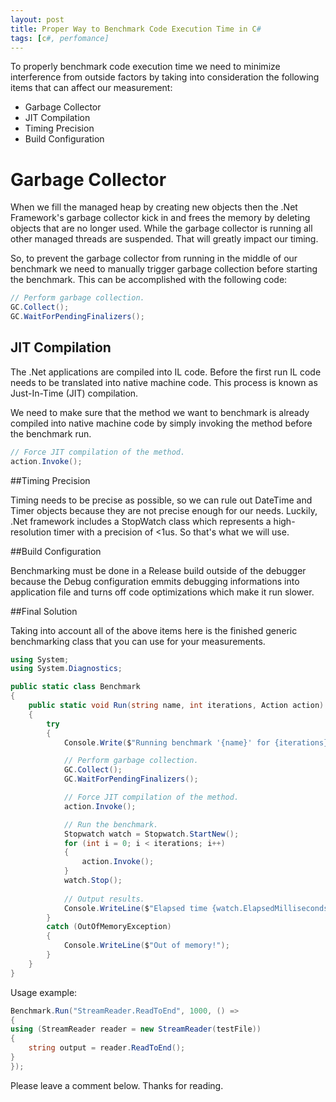 ```yaml
---
layout: post
title: Proper Way to Benchmark Code Execution Time in C#
tags: [c#, perfomance]
---
```


To properly benchmark code execution time we need to minimize interference from outside factors by taking into consideration the following items that can affect our measurement:

- Garbage Collector
- JIT Compilation
- Timing Precision
- Build Configuration
						
# Garbage Collector

When we fill the managed heap by creating new objects then the .Net Framework's garbage collector kick in and frees the memory by deleting objects that are no longer used. While the garbage collector is running all other managed threads are suspended. That will greatly impact our timing.

So, to prevent the garbage collector from running in the middle of our benchmark we need to manually trigger garbage collection before starting the benchmark. This can be accomplished with the following code:

```csharp
// Perform garbage collection.
GC.Collect();
GC.WaitForPendingFinalizers();
```

## JIT Compilation

The .Net applications are compiled into IL code. Before the first run IL code needs to be translated into native machine code. This process is known as Just-In-Time (JIT) compilation.

We need to make sure that the method we want to benchmark is already compiled into native machine code by simply invoking the method before the benchmark run.

```csharp
// Force JIT compilation of the method.
action.Invoke();
```

##Timing Precision

Timing needs to be precise as possible, so we can rule out DateTime and Timer objects because they are not precise enough for our needs. Luckily, .Net framework includes a StopWatch class which represents a high-resolution timer with a precision of &lt;1us. So that's what we will use.

##Build Configuration

Benchmarking must be done in a Release build outside of the debugger because the Debug configuration emmits debugging informations into application file and turns off code optimizations which make it run slower.

##Final Solution

Taking into account all of the above items here is the finished generic benchmarking class that you can use for your measurements.

```csharp
using System;
using System.Diagnostics;

public static class Benchmark
{
	public static void Run(string name, int iterations, Action action)
	{
		try
		{
			Console.Write($"Running benchmark '{name}' for {iterations} iterations... ");

			// Perform garbage collection.
			GC.Collect();
			GC.WaitForPendingFinalizers();

			// Force JIT compilation of the method.
			action.Invoke();

			// Run the benchmark.
			Stopwatch watch = Stopwatch.StartNew();
			for (int i = 0; i < iterations; i++)
			{
				action.Invoke();
			}
			watch.Stop();
			
			// Output results.
			Console.WriteLine($"Elapsed time {watch.ElapsedMilliseconds / iterations} ms.");
		}
		catch (OutOfMemoryException)
		{
			Console.WriteLine($"Out of memory!");
		}
	}
}
```

Usage example:

```csharp
Benchmark.Run("StreamReader.ReadToEnd", 1000, () =>
{
using (StreamReader reader = new StreamReader(testFile))
{
    string output = reader.ReadToEnd();
}
});
```

Please leave a comment below. Thanks for reading.